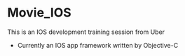 # Movie_IOS
This is an IOS development training session from Uber
- Currently an IOS app framework written by Objective-C
